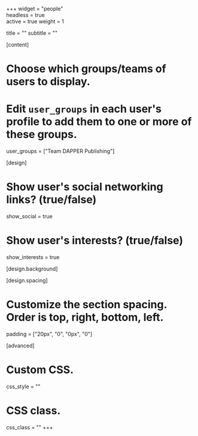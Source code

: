 +++
widget = "people"  
headless = true  
active = true
weight = 1

title = ""
subtitle = ""

[content]
  # Choose which groups/teams of users to display.
  #   Edit `user_groups` in each user's profile to add them to one or more of these groups.
  user_groups = ["Team DAPPER Publishing"]

[design]
  # Show user's social networking links? (true/false)
  show_social = true

  # Show user's interests? (true/false)
  show_interests = true

[design.background]
  
[design.spacing]
  # Customize the section spacing. Order is top, right, bottom, left.
  padding = ["20px", "0", "0px", "0"]

[advanced]
 # Custom CSS. 
 css_style = ""
 
 # CSS class.
 css_class = ""
+++
